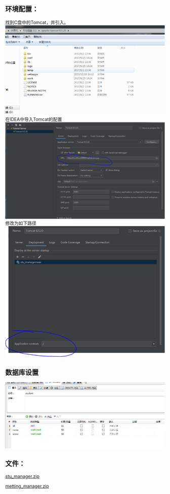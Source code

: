 
## 环境配置：
找到C盘中的Tomcat，并引入。
![image.png](./resources/img/0115b5d0-609e-4525-b7e1-2dffdfbcfcf2.png)
在IDEA中导入Tomcat的配置
![image.png](./resources/img/9fe33425-a9ef-41b8-94c1-ed0f5c1bc24b.png)
修改为如下路径
![image.png](./resources/img/d76f33c6-acaf-41a2-9a5d-7fa6536b55bd.png)


## 数据库设置
![image.png](./resources/img/48c905f0-8e4c-45f1-9a33-b0a159355218.png)



## 文件：
[stu_manager.zip](https://www.yuque.com/attachments/yuque/0/2023/zip/34023817/1702966932996-13c030cf-19ed-45e3-aa2d-702f0ad0e3b5.zip?_lake_card=%7B%22src%22%3A%22https%3A%2F%2Fwww.yuque.com%2Fattachments%2Fyuque%2F0%2F2023%2Fzip%2F34023817%2F1702966932996-13c030cf-19ed-45e3-aa2d-702f0ad0e3b5.zip%22%2C%22name%22%3A%22stu_manager.zip%22%2C%22size%22%3A17374316%2C%22ext%22%3A%22zip%22%2C%22source%22%3A%22%22%2C%22status%22%3A%22done%22%2C%22download%22%3Atrue%2C%22taskId%22%3A%22uc2b6b01d-78b7-4ae7-9a90-471fddb2381%22%2C%22taskType%22%3A%22upload%22%2C%22type%22%3A%22application%2Fx-zip-compressed%22%2C%22__spacing%22%3A%22both%22%2C%22mode%22%3A%22title%22%2C%22id%22%3A%22u22d26d8a%22%2C%22margin%22%3A%7B%22top%22%3Atrue%2C%22bottom%22%3Atrue%7D%2C%22card%22%3A%22file%22%7D)

[metting_manager.zip](https://www.yuque.com/attachments/yuque/0/2023/zip/34023817/1703053882449-4915b1ca-5238-4c8f-b027-58277491e5e4.zip?_lake_card=%7B%22src%22%3A%22https%3A%2F%2Fwww.yuque.com%2Fattachments%2Fyuque%2F0%2F2023%2Fzip%2F34023817%2F1703053882449-4915b1ca-5238-4c8f-b027-58277491e5e4.zip%22%2C%22name%22%3A%22metting_manager.zip%22%2C%22size%22%3A17768742%2C%22ext%22%3A%22zip%22%2C%22source%22%3A%22%22%2C%22status%22%3A%22done%22%2C%22download%22%3Atrue%2C%22taskId%22%3A%22ucda2ed22-7837-49dc-8cab-f7bca1dc431%22%2C%22taskType%22%3A%22upload%22%2C%22type%22%3A%22application%2Fx-zip-compressed%22%2C%22__spacing%22%3A%22both%22%2C%22id%22%3A%22u7fcf71ab%22%2C%22margin%22%3A%7B%22top%22%3Atrue%2C%22bottom%22%3Atrue%7D%2C%22card%22%3A%22file%22%7D)



